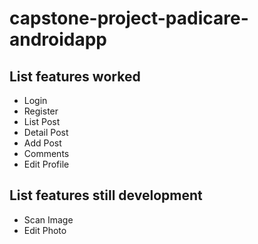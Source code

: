 # capstone-project-padicare-androidapp

## List features worked
- Login
- Register
- List Post
- Detail Post
- Add Post
- Comments
- Edit Profile

## List features still development
- Scan Image
- Edit Photo


